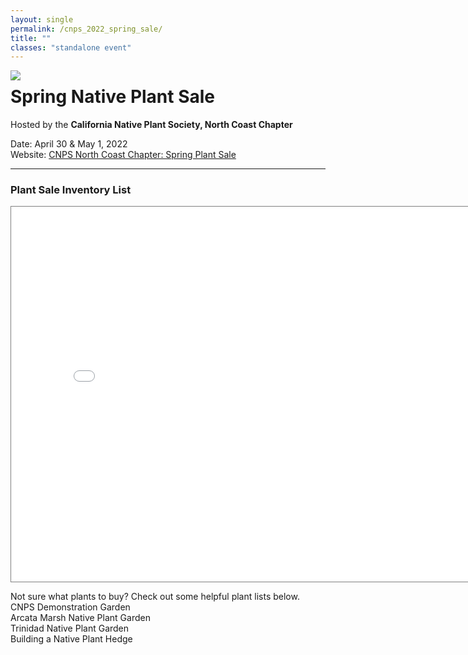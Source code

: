 ```yaml
---
layout: single
permalink: /cnps_2022_spring_sale/
title: ""
classes: "standalone event"
---
```

<div class="icon_holder" style="float:left; margin-right:16px">
    <img src="{{'/assets/images/cnps_northcoast.jpg' | prepend:site.baseurl }}" />
</div>
<h1>Spring Native Plant Sale</h1>
Hosted by the <b>California Native Plant Society, North Coast Chapter</b>

<p>
    Date: April 30 & May 1, 2022
    <br/>
    Website: <a href="https://northcoastcnps.org/index.php/44-topmenucontent/288-plant-sale-event-page">CNPS North Coast Chapter: Spring Plant Sale</a> 
</p>

<hr/>
<p>
<h3>Plant Sale Inventory List</h3>
</p>
<iframe src="{{'/category/cnps-2022-spring' | prepend:site.baseurl }}" 
    style="border: 1px solid gray" width="800" height="600" frameborder="0" scrolling="yes">
</iframe> 

<p>
Not sure what plants to buy? Check out some helpful plant lists below.
<br/>CNPS Demonstration Garden
<br/>Arcata Marsh Native Plant Garden
<br/>Trinidad Native Plant Garden
<br/>Building a Native Plant Hedge 
</p>

